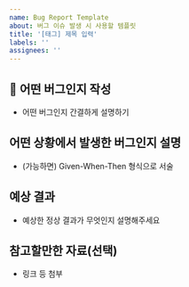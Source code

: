```yaml
---
name: Bug Report Template
about: 버그 이슈 발생 시 사용할 템플릿
title: '[태그] 제목 입력'
labels: ''
assignees: ''
---
```


## 🐛 어떤 버그인지 작성
- 어떤 버그인지 간결하게 설명하기

## 어떤 상황에서 발생한 버그인지 설명
- (가능하면) Given-When-Then 형식으로 서술

## 예상 결과
- 예상한 정상 결과가 무엇인지 설명해주세요

## 참고할만한 자료(선택)
- 링크 등 첨부
